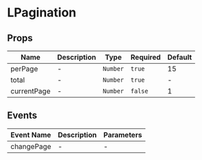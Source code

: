 # LPagination

## Props

<!-- @vuese:LPagination:props:start -->
|Name|Description|Type|Required|Default|
|---|---|---|---|---|
|perPage|-|`Number`|`true`|15|
|total|-|`Number`|`true`|-|
|currentPage|-|`Number`|`false`|1|

<!-- @vuese:LPagination:props:end -->


## Events

<!-- @vuese:LPagination:events:start -->
|Event Name|Description|Parameters|
|---|---|---|
|changePage|-|-|

<!-- @vuese:LPagination:events:end -->


